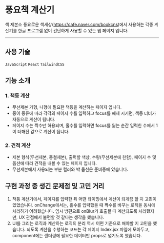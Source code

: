 # 풍요책 계산기

책 제본소 풍요로운 책세상(https://cafe.naver.com/bookcns)에서 사용하는 각종 계산기를 한글 프로그램 없이 간단하게 사용할 수 있는 웹 페이지 입니다.

---

## 사용 기술

`JavaScript` `React` `TailwindCSS`
<br>

## 기능 소개

### 1. 책등 계산

- 무선제본 가형, 나형에 필요한 책등을 계산하는 페이지 입니다.
- 종이 종류에 따라 각각의 페이지 수를 입력하고 focus를 헤제 시키면, 책등 너비가 자동으로 계산이 됩니다.
- 페이지 수는 짝수만 허용되며, 홀수를 입력하면 focus를 잃는 순간 입력한 수에서 1이 더해진 값으로 계산이 됩니다.

### 2. 견적 계산

- 제본 형식(무선제본, 중철제본), 출력할 색상, 수량(무선제본에 한함), 페이지 수 및 옵션에 따라 견적을 내볼 수 있는 페이지 입니다.
- 무선제본에서 사용되는 부분 컬러와 박 옵션은 준비중에 있습니다.
  <br>

## 구현 과정 중 생긴 문제점 및 고민 거리

1. 책등 계산기에서, 페이지를 입력한 뒤 어떤 타이밍에서 계산이 되게끔 할 지 고민이 있었습니다. onChange에서는, 홀수를 입력했을 때 짝수를 바꾸는 로직을 동시에 처리하기 어려웠습니다. 임시 방편으로 onBlur가 호출될 때 계산되도록 처리했지만, UX 관점에서 불편할 것 같다는 생각을 했습니다.
2. UI를 그리는 로직과 계산하는 로직의 분리 역시 어떤 기준으로 해야할 지 고민을 했습니다. 되도록 계산을 수행하는 코드는 각 페이지 Index.jsx 파일에 모아두고, component에는 렌더링에 필요한 데이터만 props로 넘기도록 했습니다.
